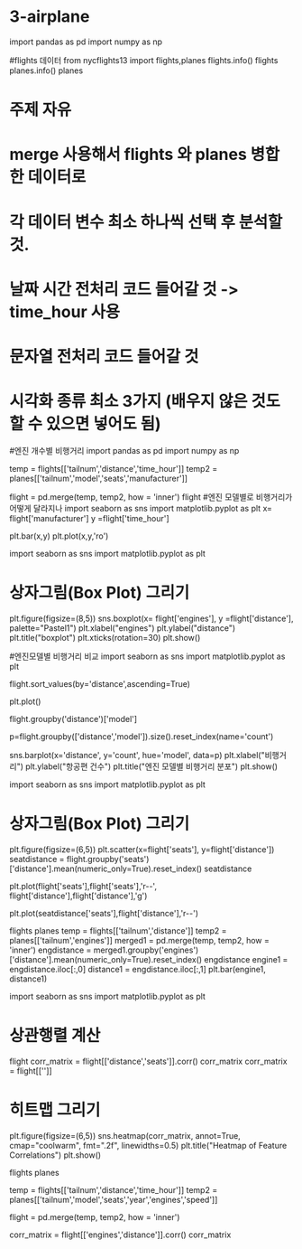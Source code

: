 
# 3-airplane

import pandas as pd
import numpy as np


#flights 데이터 
from nycflights13 import flights,planes
flights.info()
flights
planes.info()
planes

# 주제 자유
# merge 사용해서 flights 와 planes 병합한 데이터로
# 각 데이터 변수 최소 하나씩 선택 후 분석할 것.
# 날짜 시간 전처리 코드 들어갈 것 -> time_hour 사용
# 문자열 전처리 코드 들어갈 것 
# 시각화 종류 최소 3가지 (배우지 않은 것도 할 수 있으면 넣어도 됨)
 
#엔진 개수별 비행거리 
import pandas as pd
import numpy as np

temp = flights[['tailnum','distance','time_hour']]
temp2 = planes[['tailnum','model','seats','manufacturer']]


flight = pd.merge(temp, temp2, how = 'inner')
flight
#엔진 모델별로  비행거리가 어떻게 달라지나 
import seaborn as sns
import matplotlib.pyplot as plt
x= flight['manufacturer']
y =flight['time_hour']

plt.bar(x,y)
plt.plot(x,y,'ro')

import seaborn as sns
import matplotlib.pyplot as plt
# 상자그림(Box Plot) 그리기
plt.figure(figsize=(8,5))
sns.boxplot(x= flight['engines'], 
            y =flight['distance'], 
            palette="Pastel1")
plt.xlabel("engines")
plt.ylabel("distance")
plt.title("boxplot")
plt.xticks(rotation=30)
plt.show()

#엔진모델별 비행거리 비교
import seaborn as sns
import matplotlib.pyplot as plt

flight.sort_values(by='distance',ascending=True)

plt.plot()

flight.groupby('distance')['model']

p=flight.groupby(['distance','model']).size().reset_index(name='count')

sns.barplot(x='distance', y='count', hue='model', data=p)
plt.xlabel("비행거리")
plt.ylabel("항공편 건수")
plt.title("엔진 모델별 비행거리 분포")
plt.show()

import seaborn as sns
import matplotlib.pyplot as plt
# 상자그림(Box Plot) 그리기
plt.figure(figsize=(6,5))
plt.scatter(x=flight['seats'],
y=flight['distance'])
seatdistance = flight.groupby('seats')['distance'].mean(numeric_only=True).reset_index()
seatdistance

plt.plot(flight['seats'],flight['seats'],'r--', flight['distance'],flight['distance'],'g')

plt.plot(seatdistance['seats'],flight['distance'],'r--')

flights
planes
temp = flights[['tailnum','distance']]
temp2 = planes[['tailnum','engines']]
merged1 = pd.merge(temp, temp2, how = 'inner')
engdistance = merged1.groupby('engines')['distance'].mean(numeric_only=True).reset_index()
engdistance
engine1 = engdistance.iloc[:,0]
distance1 = engdistance.iloc[:,1]
plt.bar(engine1, distance1)


import seaborn as sns
import matplotlib.pyplot as plt
# 상관행렬 계산
flight
corr_matrix = flight[['distance','seats']].corr()
corr_matrix
corr_matrix = flight[['']]

# 히트맵 그리기
plt.figure(figsize=(6,5))
sns.heatmap(corr_matrix, annot=True, cmap="coolwarm", fmt=".2f", linewidths=0.5)
plt.title("Heatmap of Feature Correlations")
plt.show()

flights
planes

temp = flights[['tailnum','distance','time_hour']]
temp2 = planes[['tailnum','model','seats','year','engines','speed']]

flight = pd.merge(temp, temp2, how = 'inner')

corr_matrix = flight[['engines','distance']].corr()
corr_matrix

